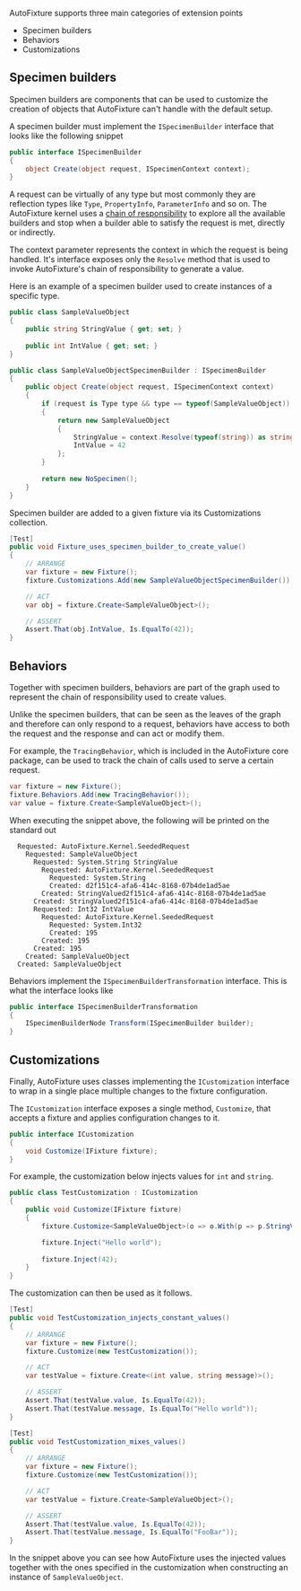 AutoFixture supports three main categories of extension points
- Specimen builders
- Behaviors
- Customizations

## Specimen builders

Specimen builders are components that can be used to customize the creation of objects that AutoFixture can't handle with the default setup.

A specimen builder must implement the `ISpecimenBuilder` interface that looks like the following snippet

```csharp
public interface ISpecimenBuilder
{
    object Create(object request, ISpecimenContext context);
}
```

A request can be virtually of any type but most commonly they are reflection types like `Type`, `PropertyInfo`, `ParameterInfo` and so on. The AutoFixture kernel uses a [chain of responsibility](http://en.wikipedia.org/wiki/Chain-of-responsibility_pattern) to explore all the available builders and stop when a builder able to satisfy the request is met, directly or indirectly.

The context parameter represents the context in which the request is being handled. It's interface exposes only the `Resolve` method that is used to invoke AutoFixture's chain of responsibility to generate a value.

Here is an example of a specimen builder used to create instances of a specific type.

```csharp
public class SampleValueObject
{
    public string StringValue { get; set; }
    
    public int IntValue { get; set; }
}

public class SampleValueObjectSpecimenBuilder : ISpecimenBuilder
{
    public object Create(object request, ISpecimenContext context)
    {
        if (request is Type type && type == typeof(SampleValueObject))
        {		
            return new SampleValueObject
            {
                StringValue = context.Resolve(typeof(string)) as string,
                IntValue = 42
            };
        }
        
        return new NoSpecimen();
    }
}
```

Specimen builder are added to a given fixture via its Customizations collection.

```csharp
[Test]
public void Fixture_uses_specimen_builder_to_create_value()
{
    // ARRANGE
    var fixture = new Fixture();
    fixture.Customizations.Add(new SampleValueObjectSpecimenBuilder());

    // ACT
    var obj = fixture.Create<SampleValueObject>();

    // ASSERT
    Assert.That(obj.IntValue, Is.EqualTo(42));
}
```

## Behaviors

Together with specimen builders, behaviors are part of the graph used to represent the chain of responsibility used to create values.

Unlike the specimen builders, that can be seen as the leaves of the graph and therefore can only respond to a request, behaviors have access to both the request and the response and can act or modify them.

For example, the `TracingBehavior`, which is included in the AutoFixture core package, can be used to track the chain of calls used to serve a certain request.

```csharp
var fixture = new Fixture();
fixture.Behaviors.Add(new TracingBehavior());
var value = fixture.Create<SampleValueObject>();
```

When executing the snippet above, the following will be printed on the standard out

```
  Requested: AutoFixture.Kernel.SeededRequest
    Requested: SampleValueObject
      Requested: System.String StringValue
        Requested: AutoFixture.Kernel.SeededRequest
          Requested: System.String
          Created: d2f151c4-afa6-414c-8168-07b4de1ad5ae
        Created: StringValued2f151c4-afa6-414c-8168-07b4de1ad5ae
      Created: StringValued2f151c4-afa6-414c-8168-07b4de1ad5ae
      Requested: Int32 IntValue
        Requested: AutoFixture.Kernel.SeededRequest
          Requested: System.Int32
          Created: 195
        Created: 195
      Created: 195
    Created: SampleValueObject
  Created: SampleValueObject
```

Behaviors implement the `ISpecimenBuilderTransformation` interface. This is what the interface looks like

```csharp
public interface ISpecimenBuilderTransformation
{
    ISpecimenBuilderNode Transform(ISpecimenBuilder builder);
}
```

## Customizations

Finally, AutoFixture uses classes implementing the `ICustomization` interface to wrap in a single place multiple changes to the fixture configuration.

The `ICustomization` interface exposes a single method, `Customize`, that accepts a fixture and applies configuration changes to it.

```csharp
public interface ICustomization
{
    void Customize(IFixture fixture);
}
```

For example, the customization below injects values for `int` and `string`.

```csharp
public class TestCustomization : ICustomization
{
    public void Customize(IFixture fixture)
    {
        fixture.Customize<SampleValueObject>(o => o.With(p => p.StringValue, "FooBar"));

        fixture.Inject("Hello world");
        
        fixture.Inject(42);
    }
}
```

The customization can then be used as it follows.

```csharp
[Test]
public void TestCustomization_injects_constant_values()
{
    // ARRANGE
    var fixture = new Fixture();
    fixture.Customize(new TestCustomization());

    // ACT
    var testValue = fixture.Create<(int value, string message)>();

    // ASSERT
    Assert.That(testValue.value, Is.EqualTo(42));
    Assert.That(testValue.message, Is.EqualTo("Hello world"));
}

[Test]
public void TestCustomization_mixes_values()
{
    // ARRANGE
    var fixture = new Fixture();
    fixture.Customize(new TestCustomization());

    // ACT
    var testValue = fixture.Create<SampleValueObject>();

    // ASSERT
    Assert.That(testValue.value, Is.EqualTo(42));
    Assert.That(testValue.message, Is.EqualTo("FooBar"));
}
```

In the snippet above you can see how AutoFixture uses the injected values together with the ones specified in the customization when constructing an instance of `SampleValueObject`.